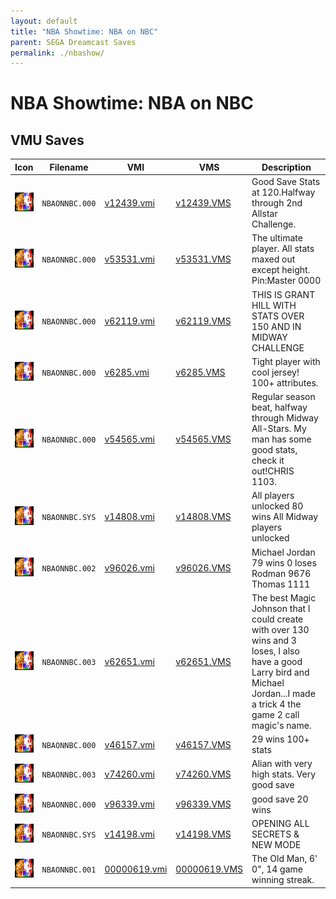 ```yaml
---
layout: default
title: "NBA Showtime: NBA on NBC"
parent: SEGA Dreamcast Saves
permalink: ./nbashow/
---
```

# NBA Showtime: NBA on NBC

## VMU Saves

| Icon | Filename | VMI | VMS | Description |
|------|----------|-----|-----|-------------|
| ![NBA Showtime: NBA on NBC](../icons/NBAONNBC.000.GIF) | `NBAONNBC.000` | [v12439.vmi](v12439.vmi) | [v12439.VMS](v12439.VMS) | Good Save Stats at 120.Halfway through 2nd Allstar Challenge.  |
| ![NBA Showtime: NBA on NBC](../icons/NBAONNBC.000.GIF) | `NBAONNBC.000` | [v53531.vmi](v53531.vmi) | [v53531.VMS](v53531.VMS) | The ultimate player. All stats maxed out except height. Pin:Master 0000  |
| ![NBA Showtime: NBA on NBC](../icons/NBAONNBC.000.GIF) | `NBAONNBC.000` | [v62119.vmi](v62119.vmi) | [v62119.VMS](v62119.VMS) | THIS IS GRANT HILL WITH STATS  OVER 150 AND IN MIDWAY CHALLENGE  |
| ![NBA Showtime: NBA on NBC](../icons/NBAONNBC.000.GIF) | `NBAONNBC.000` | [v6285.vmi](v6285.vmi) | [v6285.VMS](v6285.VMS) | Tight player with cool jersey! 100+ attributes.  |
| ![NBA Showtime: NBA on NBC](../icons/NBAONNBC.000.GIF) | `NBAONNBC.000` | [v54565.vmi](v54565.vmi) | [v54565.VMS](v54565.VMS) | Regular season beat, halfway through Midway All-Stars. My man has some good stats, check it out!CHRIS 1103.  |
| ![NBA Showtime: NBA on NBC](../icons/NBAONNBC.SYS.GIF) | `NBAONNBC.SYS` | [v14808.vmi](v14808.vmi) | [v14808.VMS](v14808.VMS) | All players unlocked 80 wins  All Midway players unlocked  |
| ![NBA Showtime: NBA on NBC](../icons/NBAONNBC.002.GIF) | `NBAONNBC.002` | [v96026.vmi](v96026.vmi) | [v96026.VMS](v96026.VMS) | Michael Jordan 79 wins 0 loses Rodman 9676 Thomas 1111  |
| ![NBA Showtime: NBA on NBC](../icons/NBAONNBC.003.GIF) | `NBAONNBC.003` | [v62651.vmi](v62651.vmi) | [v62651.VMS](v62651.VMS) | The best Magic Johnson that I could create with over 130 wins and 3 loses, I also have a good Larry bird and Michael Jordan...I made a trick 4 the game 2 call magic's name.  |
| ![NBA Showtime: NBA on NBC](../icons/NBAONNBC.000.GIF) | `NBAONNBC.000` | [v46157.vmi](v46157.vmi) | [v46157.VMS](v46157.VMS) | 29 wins 100+ stats  |
| ![NBA Showtime: NBA on NBC](../icons/NBAONNBC.003.GIF) | `NBAONNBC.003` | [v74260.vmi](v74260.vmi) | [v74260.VMS](v74260.VMS) | Alian with very high stats. Very good save  |
| ![NBA Showtime: NBA on NBC](../icons/NBAONNBC.000.GIF) | `NBAONNBC.000` | [v96339.vmi](v96339.vmi) | [v96339.VMS](v96339.VMS) | good save 20 wins  |
| ![NBA Showtime: NBA on NBC](../icons/NBAONNBC.SYS.GIF) | `NBAONNBC.SYS` | [v14198.vmi](v14198.vmi) | [v14198.VMS](v14198.VMS) | OPENING ALL SECRETS & NEW MODE  |
| ![NBA Showtime: NBA on NBC](../icons/NBAONNBC.001.GIF) | `NBAONNBC.001` | [00000619.vmi](00000619.vmi) | [00000619.VMS](00000619.VMS) | The Old Man, 6' 0", 14 game winning streak.  |
